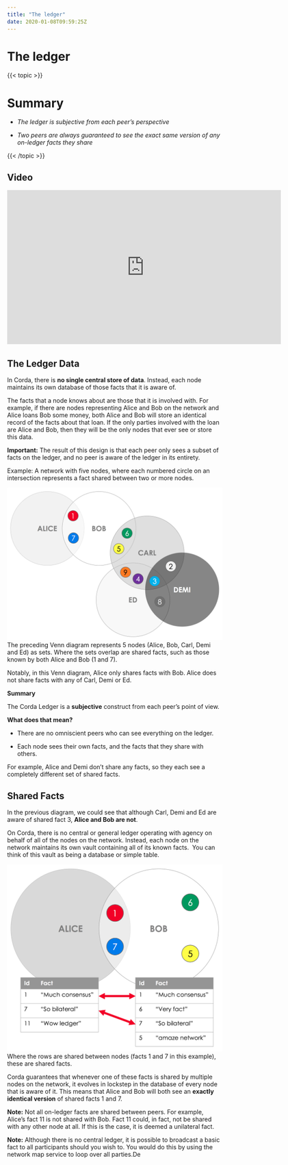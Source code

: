```yaml
---
title: "The ledger"
date: 2020-01-08T09:59:25Z
---
```



# The ledger

{{< topic >}}
# Summary

* *The ledger is subjective from each peer’s perspective*


* *Two peers are always guaranteed to see the exact same version of any on-ledger facts they share*



{{< /topic >}}

## Video
<iframe src="https://player.vimeo.com/video/213812040" width="640" height="360" frameborder="0" webkitallowfullscreen="true" mozallowfullscreen="true" allowfullscreen="true"></iframe>


<p></p>

## The Ledger Data
In Corda, there is **no single central store of data**. Instead, each node maintains its own database of those facts that it is aware of.

The facts that a node knows about are those that it is involved with. For example, if there are nodes representing Alice and Bob on the network and Alice loans Bob some money, both Alice and Bob will store an identical record of the facts about that loan. If the only parties involved with the loan are Alice and Bob, then they will be the only nodes that ever see or store this data.

**Important:** The result of this design is that each peer only sees a subset of facts on the ledger, and no peer is aware of the ledger in its entirety.

Example: A network with five nodes, where each numbered circle on an intersection represents a fact shared between two or more nodes.

![ledger venn](resources/ledger-venn.png "ledger venn")The preceding Venn diagram represents 5 nodes (Alice, Bob, Carl, Demi and Ed) as sets. Where the sets overlap are shared facts, such as those known by both Alice and Bob (1 and 7).

Notably, in this Venn diagram, Alice only shares facts with Bob. Alice does not share facts with any of Carl, Demi or Ed.

**Summary**

The Corda Ledger is a **subjective** construct from each peer’s point of view.

**What does that mean?**


* There are no omniscient peers who can see everything on the ledger.


* Each node sees their own facts, and the facts that they share with others.


For example, Alice and Demi don’t share any facts, so they each see a completely different set of shared facts.


## Shared Facts
In the previous diagram, we could see that although Carl, Demi and Ed are aware of shared fact 3, **Alice and Bob are not**.

﻿On Corda, there is no central or general ledger operating with agency on ﻿behalf of all of the nodes on the network. Instead, each node on the network maintains its own vault containing all of its known facts.
                ﻿
                You can think of this vault as being a database or simple table.

![ledger table](resources/ledger-table.png "ledger table")Where the rows are shared between nodes (facts 1 and 7 in this example), these are shared facts.

Corda guarantees that whenever one of these facts is shared by multiple nodes on the network, it evolves in lockstep in the database of every node that is aware of it. This means that Alice and Bob will both see an **exactly identical version** of shared facts 1 and 7.

**Note:** Not all on-ledger facts are shared between peers. For example, Alice’s fact 11 is not shared with Bob. Fact 11 could, in fact, not be shared with any other node at all. If this is the case, it is deemed a unilateral fact.

**Note:** Although there is no central ledger, it is possible to broadcast a basic fact to all participants should you wish to. You would do this by using the network map service to loop over all parties.De


